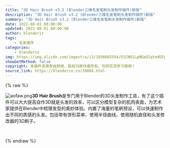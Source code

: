 ```yaml
---
title: "3D Hair Brush v3.2 (Blender三维毛发笔刷头发制作插件)新版"
description: "3D Hair Brush v3.2 (Blender三维毛发笔刷头发制作插件)新版"
summary: "3D Hair Brush v3.2 (Blender三维毛发笔刷头发制作插件)新版"
date: 2022-08-01 00:00:00
updated: 2022-08-01 00:00:00
author: blenderit
tags: 
    - 毛发插件
categories:
    - blenderco
img: https://img.alicdn.com/imgextra/i3/1856665554/O1CN01LpNEpQ1qtmdGFpsUM_!!1856665554.jpg
showGetMethod: false
copyright: 本插件资源来自网络，版权归原作者所有，仅供交流学习使用！
source_link: https://blenderco.cn/39004.html
---
```


{% raw %}
<p><img class="aligncenter" src="https://img.alicdn.com/imgextra/i3/751044092/O1CN018KQVAP1g6BTKVckQI_!!751044092.png" alt="aofaw.png"><strong>3D Hair Brush</strong>是专门用于Blender的3D头发制作工具，有了这个插件可以大大提高自作3D就是头发的效率，可以区分模型复杂的肌肉表面，为艺术家提供在Blender中梳理发型的美妙体验。内置了海量的笔刷预设，可以快速制作出不同的质感的头发。包括带有饼形菜单、使用半径曲线、使用随机直径和头发修改器的3D刷子。</p><p> </p>
<div style="display: none">blenderco</div>
{% endraw %}